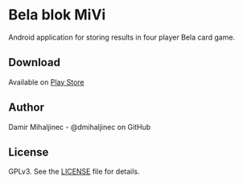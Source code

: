 Bela blok MiVi
==============

Android application for storing results in four player Bela card game.

Download
--------
Available on [Play Store][1]

Author
------
Damir Mihaljinec - @dmihaljinec on GitHub

License
-------
GPLv3. See the [LICENSE][2] file for details.

[1]: https://play.google.com/store/apps/details?id=bela.mi.vi.blok
[2]: https://github.com/dmihaljinec/BelaMiVi/blob/master/LICENSE.md
